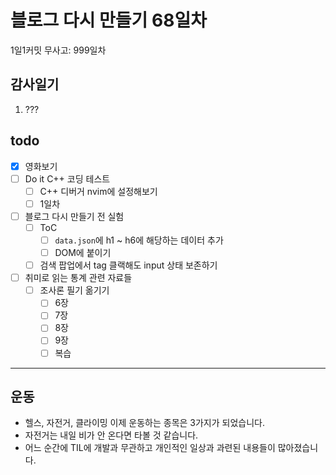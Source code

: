 # 블로그 다시 만들기 68일차

1일1커밋 무사고: 999일차

## 감사일기

1. ???

## todo

- [x] 영화보기
- [ ] Do it C++ 코딩 테스트
  - [ ] C++ 디버거 nvim에 설정해보기
  - [ ] 1일차
- [ ] 블로그 다시 만들기 전 실험
  - [ ] ToC
    - [ ] `data.json`에 h1 ~ h6에 해당하는 데이터 추가
    - [ ] DOM에 붙이기
  - [ ] 검색 팝업에서 tag 클랙해도 input 상태 보존하기
- [ ] 취미로 읽는 통계 관련 자료들
  - [ ] 조사론 필기 옮기기
    - [ ] 6장
    - [ ] 7장
    - [ ] 8장
    - [ ] 9장
    - [ ] 복습

---

## 운동

- 헬스, 자전거, 클라이밍 이제 운동하는 종목은 3가지가 되었습니다.
- 자전거는 내일 비가 안 온다면 타볼 것 같습니다.
- 어느 순간에 TIL에 개발과 무관하고 개인적인 일상과 과련된 내용들이 많아졌습니다.

